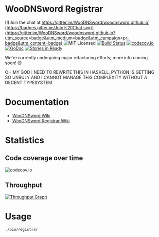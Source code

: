 # WooDNSword Registrar

[![Join the chat at https://gitter.im/WooDNSword/woodnsword.github.io](https://badges.gitter.im/Join%20Chat.svg)](https://gitter.im/WooDNSword/woodnsword.github.io?utm_source=badge&utm_medium=badge&utm_campaign=pr-badge&utm_content=badge)
![MIT Licensed](https://img.shields.io/badge/license-MIT-blue.svg)
[![Build Status](https://travis-ci.org/WooDNSword/registrar.svg?branch=master)](https://travis-ci.org/WooDNSword/registrar)
[![codecov.io](https://codecov.io/github/WooDNSword/registrar/coverage.svg?branch=master)](https://codecov.io/github/WooDNSword/registrar?branch=master)
[![GoDoc](https://godoc.org/github.com/WooDNSword/registrar?status.svg)](https://godoc.org/github.com/WooDNSword/registrar)
[![Stories in Ready](https://badge.waffle.io/WooDNSword/registrar.png?label=ready&title=Ready)](https://waffle.io/WooDNSword/registrar)

We're currently undergoing major refactoring efforts; more info coming soon! 😊

OH MY GOD I NEED TO REWRITE THIS IN HASKELL, PYTHON IS GETTING SO UNRULY AND I
CANNOT MANAGE THIS COMPLEXITY WITHOUT A DECENT TYPESYSTEM

# Documentation

- [WooDNSword Wiki](https://github.com/WooDNSword/woodnsword.github.io/wiki)
- [WooDNSword Registrar Wiki](https://github.com/WooDNSword/registrar/wiki)

# Statistics

## Code coverage over time

![codecov.io](https://codecov.io/github/WooDNSword/registrar/branch.svg?branch=master)

## Throughput

[![Throughput Graph](https://graphs.waffle.io/WooDNSword/registrar/throughput.svg)](https://waffle.io/WooDNSword/registrar/metrics)

# Usage

```
./bin/registrar
```
